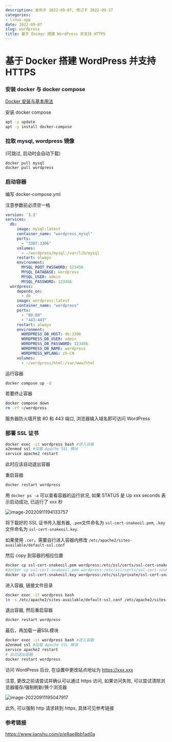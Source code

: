 ```yaml
---
description: 发布于 2022-09-07, 修订于 2022-09-27
categories:
- linux-app
date: 2022-09-07
slug: wordpress
title: 基于 Docker 搭建 WordPress 并支持 HTTPS
---
```


# 基于 Docker 搭建 WordPress 并支持 HTTPS

### 安装 docker 与 docker compose

[Docker 安装与基本用法](https://chenhaotian.top/docker-%e5%9f%ba%e6%9c%ac%e7%94%a8%e6%b3%95/)

安装 docker compose

```bash
apt -y update
apt -y install docker-compose
```

### 拉取 mysql, wordpress 镜像

(可跳过, 启动时会自动下载)

```bash
docker pull mysql
docker pull wordpress
```

### 启动容器

编写 docker-compose.yml

注意参数前必须空一格

```yaml
version: '3.3'
services:
  db:
     image: mysql:latest
     container_name: "wordpress_mysql"
     ports:
       - "3307:3306"
     volumes:
       - ~/wordpress/mysql:/var/lib/mysql
     restart: always
     environment:
       MYSQL_ROOT_PASSWORD: 123456
       MYSQL_DATABASE: wordpress
       MYSQL_USER: admin
       MYSQL_PASSWORD: 123456
  wordpress:
     depends_on:
       - db
     image: wordpress:latest
     container_name: "wordpress"
     ports:
       - "80:80" 
       - "443:443"
     restart: always
     environment:
       WORDPRESS_DB_HOST: db:3306
       WORDPRESS_DB_USER: admin
       WORDPRESS_DB_PASSWORD: 123456
       WORDPRESS_DB_NAME: wordpress
       WORDPRESS_WPLANG: zh-CN
     volumes:
       - ~/wordpress/html:/var/www/html
```

运行容器

```bash
docker compose up -d
```

若要终止容器

```bash
docker compose down
rm -rf ~/wordpress
```

服务器防火墙开放 80 和 443 端口, 浏览器输入域名即可访问 WordPress

### 部署 SSL 证书

```bash
docker exec -it wordpress bash #进入容器
a2enmod ssl #加载 Apache SSL 模块
service apache2 restart
```

此时应该自动退出容器

重启容器

```bash
docker restart wordpress
```

用 `docker ps -a` 可以查看容器的运行状况, 如果 STATUS 是 Up xxx seconds 表示启动成功, 已运行了 xxx 秒

![image-20220911194133757](https://media.opennet.top/i/2023/01/05/63b6c95384a3a.png)

将下载好的 SSL 证书传入服务器, `.pem`文件命名为 `ssl-cert-snakeoil.pem`, `.key`文件命名为 `ssl-cert-snakeoil.key`.

如果使用 `.cer`，需要自行进入容器内修改 `/etc/apache2/sites-available/default-ssl.conf`

然后 copy 到容器的相应位置

```bash
docker cp ssl-cert-snakeoil.pem wordpress:/etc/ssl/certs/ssl-cert-snakeoil.pem
#docker cp ssl-cert-snakeoil.pem wordpress:/etc/ssl/certs/ssl-cert-snakeoil.cer
docker cp ssl-cert-snakeoil.key wordpress:/etc/ssl/private/ssl-cert-snakeoil.key
```

进入容器, 链接文件目录

```bash
docker exec -it wordpress bash
ln -s /etc/apache2/sites-available/default-ssl.conf /etc/apache2/sites-enabled/default-ssl.conf
```

退出容器, 然后重启容器

```bash
docker restart wordpress
```

最后，再加载一遍SSL模块

```bash
docker exec -it wordpress bash #进入容器
a2enmod ssl #加载 Apache SSL 模块
service apache2 restart
# 自动退出容器
docker restart wordpress
```

访问 WordPress 后台, 在设置中更改站点地址为 https://xxx.xxx

注意, 更改之前请尝试并确认可以通过 https 访问, 如果访问失败, 可以尝试清除浏览器缓存/强制刷新/换个浏览器

![image-20220911195047917](https://media.opennet.top/i/2023/01/05/63b6c9553f0a7.png)

此外, 可以强制 http 请求转到 https, 具体可见参考链接

### 参考链接

https://www.jianshu.com/p/e8ae8bb1ad0a
